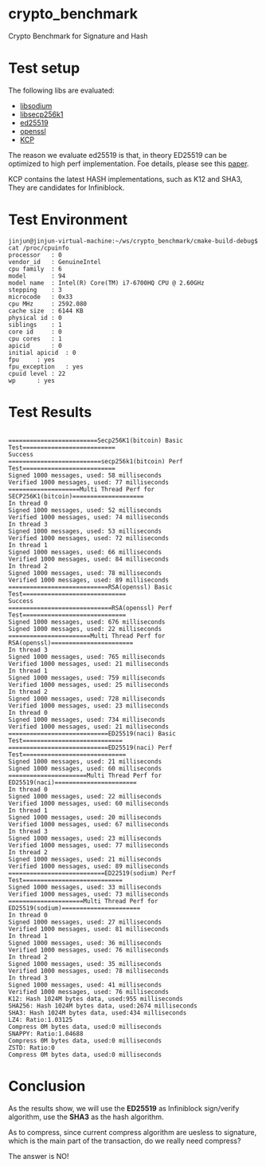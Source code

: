 # crypto_benchmark
Crypto Benchmark for Signature and Hash 

# Test setup 

The following libs are evaluated:

- [libsodium](https://github.com/jedisct1/libsodium)
- [libsecp256k1](https://github.com/bitcoin-core/secp256k1)
- [ed25519](https://github.com/hyperledger/iroha-ed25519)
- [openssl](https://www.openssl.org/)
- [KCP](https://keccak.team/)

The reason we evaluate ed25519 is that, in theory ED25519 can be optimized  to high perf implementation. Foe details, please see this [paper](https://ed25519.cr.yp.to/ed25519-20110926.pdf).

KCP contains the latest HASH implementations, such as K12 and SHA3, They are candidates for  Infiniblock. 

# Test Environment

```apple js
jinjun@jinjun-virtual-machine:~/ws/crypto_benchmark/cmake-build-debug$ cat /proc/cpuinfo 
processor	: 0
vendor_id	: GenuineIntel
cpu family	: 6
model		: 94
model name	: Intel(R) Core(TM) i7-6700HQ CPU @ 2.60GHz
stepping	: 3
microcode	: 0x33
cpu MHz		: 2592.080
cache size	: 6144 KB
physical id	: 0
siblings	: 1
core id		: 0
cpu cores	: 1
apicid		: 0
initial apicid	: 0
fpu		: yes
fpu_exception	: yes
cpuid level	: 22
wp		: yes
```
 

# Test Results 

```apple js

=========================Secp256K1(bitcoin) Basic Test==========================
Success
==========================secp256k1(bitcoin) Perf Test==========================
Signed 1000 messages, used: 58 milliseconds
Verified 1000 messages, used: 77 milliseconds
====================Multi Thread Perf for SECP256K1(bitcoin)====================
In thread 0
Signed 1000 messages, used: 52 milliseconds
Verified 1000 messages, used: 74 milliseconds
In thread 3
Signed 1000 messages, used: 53 milliseconds
Verified 1000 messages, used: 72 milliseconds
In thread 1
Signed 1000 messages, used: 66 milliseconds
Verified 1000 messages, used: 84 milliseconds
In thread 2
Signed 1000 messages, used: 78 milliseconds
Verified 1000 messages, used: 89 milliseconds
============================RSA(openssl) Basic Test=============================
Success
=============================RSA(openssl) Perf Test=============================
Signed 1000 messages, used: 676 milliseconds
Signed 1000 messages, used: 22 milliseconds
=======================Multi Thread Perf for RSA(openssl)=======================
In thread 3
Signed 1000 messages, used: 765 milliseconds
Verified 1000 messages, used: 21 milliseconds
In thread 1
Signed 1000 messages, used: 759 milliseconds
Verified 1000 messages, used: 25 milliseconds
In thread 2
Signed 1000 messages, used: 728 milliseconds
Verified 1000 messages, used: 23 milliseconds
In thread 0
Signed 1000 messages, used: 734 milliseconds
Verified 1000 messages, used: 21 milliseconds
============================ED25519(naci) Basic Test============================
============================ED25519(naci) Perf Test=============================
Signed 1000 messages, used: 21 milliseconds
Signed 1000 messages, used: 60 milliseconds
======================Multi Thread Perf for ED25519(naci)=======================
In thread 0
Signed 1000 messages, used: 22 milliseconds
Verified 1000 messages, used: 60 milliseconds
In thread 1
Signed 1000 messages, used: 20 milliseconds
Verified 1000 messages, used: 67 milliseconds
In thread 3
Signed 1000 messages, used: 23 milliseconds
Verified 1000 messages, used: 77 milliseconds
In thread 2
Signed 1000 messages, used: 21 milliseconds
Verified 1000 messages, used: 89 milliseconds
===========================ED22519(sodium) Perf Test============================
Signed 1000 messages, used: 33 milliseconds
Verified 1000 messages, used: 73 milliseconds
=====================Multi Thread Perf for ED25519(sodium)======================
In thread 0
Signed 1000 messages, used: 27 milliseconds
Verified 1000 messages, used: 81 milliseconds
In thread 1
Signed 1000 messages, used: 36 milliseconds
Verified 1000 messages, used: 76 milliseconds
In thread 2
Signed 1000 messages, used: 35 milliseconds
Verified 1000 messages, used: 78 milliseconds
In thread 3
Signed 1000 messages, used: 41 milliseconds
Verified 1000 messages, used: 76 milliseconds
K12: Hash 1024M bytes data, used:955 milliseconds
SHA256: Hash 1024M bytes data, used:2674 milliseconds
SHA3: Hash 1024M bytes data, used:434 milliseconds
LZ4: Ratio:1.03125
Compress 0M bytes data, used:0 milliseconds
SNAPPY: Ratio:1.04688
Compress 0M bytes data, used:0 milliseconds
ZSTD: Ratio:0
Compress 0M bytes data, used:0 milliseconds
```


# Conclusion 

As the results show, we will use the **ED25519** as Infiniblock sign/verify algorithm, use the **SHA3** as the hash algorithm.

As to compress, since current compress algorithm are uesless to signature, which is the main part of the transaction, do we really need compress? 

The answer is NO!